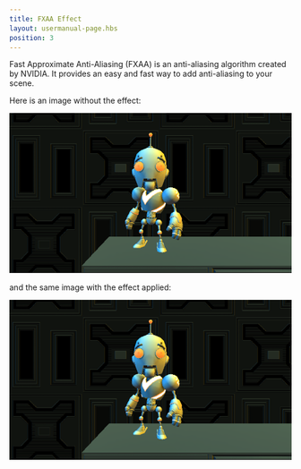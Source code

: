 ```yaml
---
title: FXAA Effect
layout: usermanual-page.hbs
position: 3
---
```


Fast Approximate Anti-Aliasing (FXAA) is an anti-aliasing algorithm created by NVIDIA. It provides an easy and fast way to add anti-aliasing to your scene.

Here is an image without the effect:

![Image without effect][1]

and the same image with the effect applied:

![Image with effect][1]

[1]: /images/platform/posteffects/without_effects.png
[2]: /images/platform/posteffects/with_fxaa.png